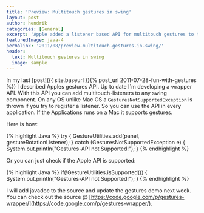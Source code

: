 ```yaml
---
title: 'Preview: Multitouch gestures in swing'
layout: post
author: hendrik
categories: [General]
excerpt: 'Apple added a listener based API for multitouch gestures to their eawt package. With this wrapper API you can easily integrate it in any app.'
featuredImage: java-4
permalink: '2011/08/preview-multitouch-gestures-in-swing/'
header:
  text: Multitouch gestures in swing
  image: sample
---
```

In my last [post]({{ site.baseurl }}{% post_url 2011-07-28-fun-with-gestures %}) I described Apples gestures API. Up to date I´m developing a wrapper API. With this API you can add multitouch-listeners to any swing component. On any OS unlike Mac OS a `GesturesNotSupportedException` is thrown if you try to register a listener. So you can use the API in every application. If the Applications runs on a Mac it supports gestures.

Here is how:

{% highlight Java %}
try {
  GestureUtilities.add(panel, gestureRotationListener);
} catch (GesturesNotSupportedException e) {
  System.out.println("Gestures-API not Supported!");
}
{% endhighlight %}

Or you can just check if the Apple API is supported:

{% highlight Java %}
if(!GestureUtilities.isSupported()) {
  System.out.println("Gestures-API not Supported!");
}
{% endhighlight %}

I will add javadoc to the source and update the gestures demo next week. You can check out the source @ [https://code.google.com/p/gestures-wrapper/](https://code.google.com/p/gestures-wrapper/).
